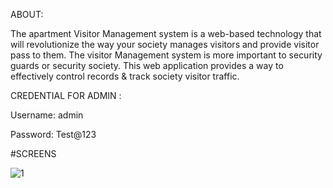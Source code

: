 ABOUT:

The apartment Visitor Management system is a web-based technology that will revolutionize the way your society manages visitors and provide visitor pass to them. The visitor Management system is more important to security guards or security society. This web application provides a way to effectively control records & track society visitor traffic.

CREDENTIAL FOR ADMIN :

Username: admin

Password: Test@123

#SCREENS

![1](https://github.com/user-attachments/assets/e1256e67-66ba-4690-853d-dadd6f727318)


